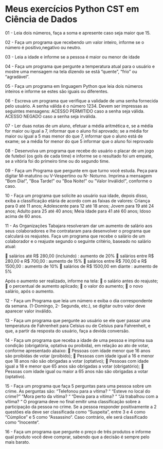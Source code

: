 # Meus exercícios Python CST em Ciência de Dados 

01 - Leia dois números, faça a soma e apresente caso seja maior que 15.

02 - Faça um programa que recebendo um valor inteiro, informe se o número é positivo,negativo ou neutro.

03 - Leia a idade e informe se a pessoa é maior ou menor de idade

04 - Faça um programa que pergunte a temperatura atual para o usuário e mostre uma 
mensagem na tela dizendo se está “quente”, “frio” ou “agradável”.

05 - Faça um programa em linguagem Python que leia dois 
números inteiros e informe se estes são iguais ou diferentes.

06 - Escreva um programa que verifique a validade de uma senha fornecida pelo usuário.
A senha válida é o número 1234. Devem ser impressas as seguintes mensagens:
ACESSO PERMITIDO caso a senha seja válida.
ACESSO NEGADO caso a senha seja inválida.

07 - Ler duas notas de um aluno, efetuar a média aritmética e, 
se a média for maior ou igual a 7, informar que o aluno foi aprovado;
se a média for maior ou igual a 5 mas
menor do que 7, informar que o aluno está de exame; 
se a média for menor do que 5 informar que o aluno foi reprovado

08 - Desenvolva um programa que recebe do usuário o placar de um jogo de futebol (os gols de cada time)
e informe se o resultado foi um empate, se a vitória foi do primeiro time ou do segundo time.

09 - Faça um Programa que pergunte em que turno você estuda. 
Peça para digitar M-matutino ou V-Vespertino ou N- Noturno. Imprima a mensagem
"Bom Dia!", "Boa Tarde!" ou "Boa Noite!" ou "Valor Inválido!", conforme o caso.

10 - Faça um programa que solicite ao usuário sua idade, depois disso, exiba a classificação etária de acordo com as faixas de valores:
Criança para 0 até 11 anos;
Adolescente para 12 até 18 anos;
Jovem para 19 até 24 anos;
Adulto para 25 até 40 anos; 
Meia Idade para 41 até 60 anos;
Idoso acima de 60 anos.

11 - As Organizações Tabajara resolveram dar um aumento de salário aos seus
colaboradores e lhe contrataram para desenvolver o programa que calculará os
reajustes. Faça um programa que recebe o salário de um colaborador e o reajuste
 segundo o seguinte critério, baseado no salário atual:

 salários até R$ 280,00 (incluindo) : aumento de 20%
 salários entre R$ 280,00 e R$ 700,00 : aumento de 15%
 salários entre R$ 700,00 e R$ 1500,00 : aumento de 10%
 salários de R$ 1500,00 em diante : aumento de 5%

Após o aumento ser realizado, informe na tela:
 o salário antes do reajuste;
 o percentual de aumento aplicado;
 o valor do aumento;
 o novo salário, após o aumento.

12 - Faça um Programa que leia um número e exiba o dia correspondente da semana.
(1-Domingo, 2- Segunda, etc.), se digitar outro valor deve aparecer valor inválido.

13 - Faça um programa que pergunte ao usuário se ele quer passar uma temperatura de
Fahrenheit para Celsius ou de Celsius para Fahrenheit, e que, a partir da resposta
do usuário, faça a devida conversão.

14 - Faça um programa que receba a idade de uma pessoa e imprima sua condição
(obrigatória, optativa ou proibida), em relação ao ato de votar, conforme apresentado abaixo:
 Pessoas com idade menor que 16 anos são proibidas de votar (proibido);
 Pessoas com idade igual a 16 e menor que 18 anos não são obrigadas a votar (optativo);
 Pessoas com idade igual a 18 e menor que 65 anos são obrigadas a votar (obrigatório);
 Pessoas com idade igual ou maior a 65 anos não são obrigadas a votar (optativo).

15 - Faça um programa que faça 5 perguntas para uma pessoa sobre um crime. As perguntas são:
“Telefonou para a vítima? “
“Esteve no local do crime?”
“Mora perto da vítima? “
“Devia para a vítima? “
“Já trabalhou com a vítima? “
O programa deve no final emitir uma classificação sobre a participação da pessoa no crime. Se a pessoa responder positivamente a 2 questões ela deve ser
classificada como “Suspeita”, entre 3 e 4 como “Cúmplice” e 5 como “Assassino“. Caso contrário, ele será classificado como “Inocente“.

16 - Faça um programa que pergunte o preço de três produtos e informe qual produto você deve comprar, 
sabendo que a decisão é sempre pelo mais barato.
